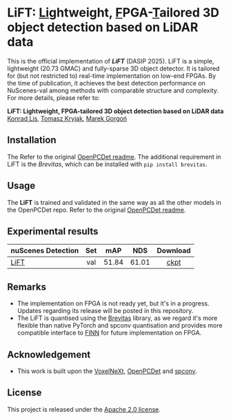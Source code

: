 
# LiFT: <ins>**Li**</ins>ghtweight, <ins>**F**</ins>PGA-<ins>**T**</ins>ailored 3D object detection based on LiDAR data

This is the official implementation of ***LiFT*** (DASIP 2025). LiFT is a simple, lightweight (20.73 GMAC) and fully-sparse 3D object detector.
It is tailored for (but not restricted to) real-time implementation on low-end FPGAs.
By the time of publication, it achieves the best detection performance on NuScenes-val among methods with comparable structure and complexity.
For more details, please refer to:

**LiFT: Lightweight, FPGA-tailored 3D object detection based on LiDAR data** <br />
[Konrad Lis](https://orcid.org/0000-0003-2034-0590), [Tomasz Kryjak](https://orcid.org/0000-0001-6798-4444), [Marek Gorgoń](https://orcid.org/0000-0003-1746-1279)<br />

## Installation

The 
Refer to the original [OpenPCDet readme](README_openpcdet.md). 
The additional requirement in LiFT is the *Brevitas*, which can be installed with `pip install brevitas`.


## Usage

The **LiFT** is trained and validated in the same way as all the other models in the OpenPCDet repo.
Refer to the original [OpenPCDet readme](README_openpcdet.md).

## Experimental results

| nuScenes Detection      |  Set |  mAP |  NDS |   Download  |
|---------------|:----:|:----:|:----:|:-----------:|
| [LiFT](tools/cfgs/nuscenes_models/lift_int8.yaml)     |  val | 51.84 | 61.01 | [ckpt](https://drive.google.com/file/d/1CsiVwpYfyonLufTWx5riH48lshwSuMv-/view?usp=sharing) |


## Remarks

* The implementation on FPGA is not ready yet, but it's in a progress. Updates regarding its release will be posted in this repository.
* The LiFT is quantised using the [Brevitas](https://github.com/Xilinx/brevitas) library, as we regard it's more flexible than native PyTorch and spconv quantisation and provides more compatible interface to [FINN](https://github.com/Xilinx/finn) for future implementation on FPGA.


## Acknowledgement
-  This work is built upon the [VoxelNeXt](https://github.com/dvlab-research/VoxelNeXt), [OpenPCDet](https://github.com/open-mmlab/OpenPCDet) and [spconv](https://github.com/traveller59/spconv). 


## License

This project is released under the [Apache 2.0 license](LICENSE).